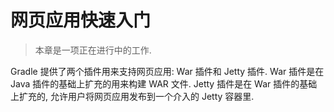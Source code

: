 # 网页应用快速入门

> 本章是一项正在进行中的工作.

Gradle 提供了两个插件用来支持网页应用: War 插件和 Jetty 插件. War 插件是在 Java 插件的基础上扩充的用来构建 WAR 文件. Jetty 插件是在 War 插件的基础上扩充的, 允许用户将网页应用发布到一个介入的 Jetty 容器里.

